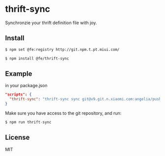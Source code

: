 # thrift-sync
Synchronzie your thrift definition file with joy.

## Install

```bash
$ npm set @fe:registry http://git.npm.t.pt.miui.com/

$ npm install @fe/thrift-sync
```

## Example
in your package.json
```json
"scripts": {
  "thrift-sync": "thrift-sync sync git@v9.git.n.xiaomi.com:angelia/push-server.git -p src/commons/thrift"
}
```
Make sure you have access to the git repository, and run:
```js
$ npm run thrift-sync
```

## License
MIT
